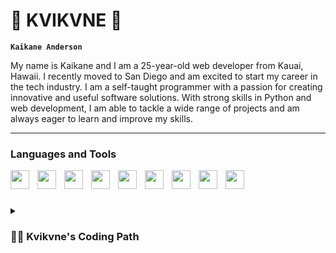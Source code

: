 # 🌊 KVIKVNE 🌊

**`Kaikane Anderson`**

My name is Kaikane and I am a 25-year-old web developer from Kauai, Hawaii. I recently moved to San Diego and am excited to start my career in the tech industry. I am a self-taught programmer with a passion for creating innovative and useful software solutions. With strong skills in Python and web development, I am able to tackle a wide range of projects and am always eager to learn and improve my skills.

---
### Languages and Tools
<img align="left" width="30px" style="padding-right:10px;" src="https://cdn.jsdelivr.net/gh/devicons/devicon/icons/python/python-original.svg"/>
<img align="left" width="30px" style="padding-right:10px;" src="https://cdn.jsdelivr.net/gh/devicons/devicon/icons/javascript/javascript-original.svg"/>
<img align="left" width="30px" style="padding-right:10px;" src="https://cdn.jsdelivr.net/gh/devicons/devicon/icons/react/react-original.svg"/>
<img align="left" width="30px" style="padding-right:10px;" src="https://cdn.jsdelivr.net/gh/devicons/devicon/icons/django/django-plain-wordmark.svg"/>
<img align="left" width="30px" style="padding-right:10px;" src="https://cdn.jsdelivr.net/gh/devicons/devicon/icons/sqlite/sqlite-original.svg"/>
<img align="left" width="30px" style="padding-right:10px;" src="https://cdn.jsdelivr.net/gh/devicons/devicon/icons/pandas/pandas-original-wordmark.svg"/>
<img align="left" width="30px" style="padding-right:10px;" src="https://cdn.jsdelivr.net/gh/devicons/devicon/icons/html5/html5-original.svg"/>
<img align="left" width="30px" style="padding-right:10px;" src="https://cdn.jsdelivr.net/gh/devicons/devicon/icons/css3/css3-original.svg"/>
<img align="left" width="30px" style="padding-right:10px;" src="https://cdn.jsdelivr.net/gh/devicons/devicon/icons/photoshop/photoshop-plain.svg"/>

<br />

#

<details>
  <summary><h3>👨‍💻 Kvikvne's Coding Path</h3></summary>
    I have been interested in coding since middle school and continued to explore it throughout high school. After graduating, I took some time off to work and save money before deciding on a career path. I eventually decided to pursue a trade and spent a few years working as a painter and landscaper. However, I found these jobs unfulfilling and decided to move from my home in Kauai, Hawaii to San Diego to discover new opportunities. This is when I rediscovered my passion for technology and coding, and spent the first year re-learning and getting back into web development and coding with Python. Now, I am starting out as a freelance developer with a few projects under my belt. My goal is to eventually secure a full-time junior developer position.
